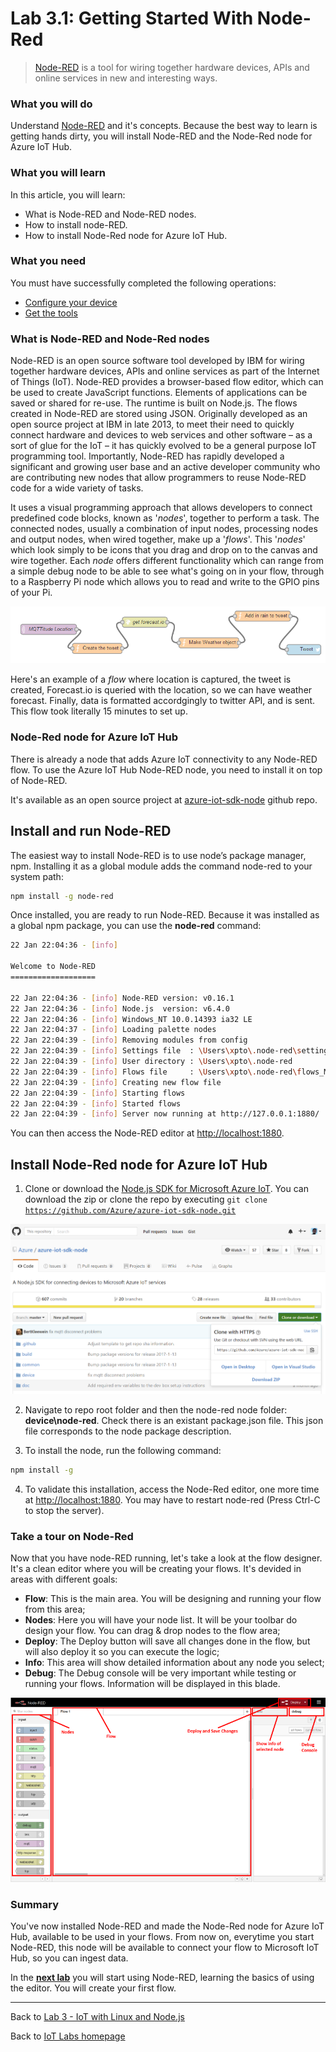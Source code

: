 # Lab 3.1: Getting Started With Node-Red

> [Node-RED](https://nodered.org/) is a tool for wiring together hardware devices, APIs and online services in new and interesting ways.

### What you will do
Understand [Node-RED](https://nodered.org/) and it's concepts. Because the best way to learn is getting hands dirty, you will install Node-RED and the Node-Red node for Azure IoT Hub. 

### What you will learn
In this article, you will learn:
* What is Node-RED and Node-RED nodes.
* How to install node-RED.
* How to install Node-Red node for Azure IoT Hub.

### What you need
You must have successfully completed the following operations:

* [Configure your device](/content/lab-2-configure-your-device-and-get-the-tools.md)
* [Get the tools](/content/lab-2-configure-your-device-and-get-the-tools.md#install-git-note)
<!--* This Tutorial uses the Device Explorer sample executable from the Azure SDK to prevent you from having to program to create a Device in your IoT Hub.  It can be downloaded and installed from this [link](https://github.com/Azure/azure-iot-sdks/releases).  Scroll down to the Downloads section and download and install **SetupDeviceExplorer.msi** on Windows.
 ![](images/lab3-github-deviceexplorer.png)
-->

### What is Node-RED and Node-Red nodes

Node-RED is an open source software tool developed by IBM for wiring together hardware devices, APIs and online services as part of the Internet of Things (IoT). Node-RED provides a browser-based flow editor, which can be used to create JavaScript functions. Elements of applications can be saved or shared for re-use. The runtime is built on Node.js. The flows created in Node-RED are stored using JSON.
Originally developed as an open source project at IBM in late 2013, to meet their need to quickly connect hardware and devices to web services and other software – as a sort of glue for the IoT – it has quickly evolved to be a general purpose IoT programming tool.
Importantly, Node-RED has rapidly developed a significant and growing user base and an active developer community who are contributing new nodes that allow programmers to reuse Node-RED code for a wide variety of tasks.

It uses a visual programming approach that allows developers to connect predefined code blocks, known as '*nodes*', together to perform a task. The connected nodes, usually a combination of input nodes, processing nodes and output nodes, when wired together, make up a '*flows*'.
This '*nodes*' which look simply to be icons that you drag and drop on to the canvas and wire together. Each *node* offers different functionality which can range from a simple debug node to be able to see what's going on in your flow, through to a Raspberry Pi node which allows you to read and write to the GPIO pins of your Pi.

![Node-RED flow](/images/lab3_node-red.png)

Here's an example of a *flow* where location is captured, the tweet is created, Forecast.io is queried with the location, so we can have weather forecast. Finally, data is formatted accordgingly to twitter API, and is sent. This flow took literally 15 minutes to set up.

### Node-Red node for Azure IoT Hub

There is already a node that adds Azure IoT connectivity to any Node-RED flow. To use the Azure IoT Hub Node-RED node, you need to install it on top of Node-RED.

It's available as an open source project at [azure-iot-sdk-node](https://github.com/Azure/azure-iot-sdk-node/tree/master/device/node-red) github repo.

## Install and run Node-RED

The easiest way to install Node-RED is to use node’s package manager, npm. Installing it as a global module adds the command node-red to your system path:

   ```bash
   npm install -g node-red
   ```

Once installed, you are ready to run Node-RED.
Because it was installed as a global npm package, you can use the **node-red** command:

   ```bash
   22 Jan 22:04:36 - [info]
   
   Welcome to Node-RED
   ===================
   
   22 Jan 22:04:36 - [info] Node-RED version: v0.16.1
   22 Jan 22:04:36 - [info] Node.js  version: v6.4.0
   22 Jan 22:04:36 - [info] Windows_NT 10.0.14393 ia32 LE
   22 Jan 22:04:37 - [info] Loading palette nodes
   22 Jan 22:04:39 - [info] Removing modules from config
   22 Jan 22:04:39 - [info] Settings file  : \Users\xpto\.node-red\settings.js
   22 Jan 22:04:39 - [info] User directory : \Users\xpto\.node-red
   22 Jan 22:04:39 - [info] Flows file     : \Users\xpto\.node-red\flows_MACHINE.json
   22 Jan 22:04:39 - [info] Creating new flow file
   22 Jan 22:04:39 - [info] Starting flows
   22 Jan 22:04:39 - [info] Started flows
   22 Jan 22:04:39 - [info] Server now running at http://127.0.0.1:1880/
   ```

You can then access the Node-RED editor at [http://localhost:1880](http://localhost:1880).

## Install Node-Red node for Azure IoT Hub

1. Clone or download the [Node.js SDK for Microsoft Azure IoT](https://github.com/Azure/azure-iot-sdk-node). 
   You can download the zip or clone the repo by executing <code>git clone https://github.com/Azure/azure-iot-sdk-node.git</code>

![Node.js SDK for Microsoft Azure IoT Clone/Download](/images/lab3_nodejs-iot-sdk-download-clone.png)

2. Navigate to repo root folder and then the node-red node folder: **device\node-red**. Check there is an existant package.json file. This json file corresponds to the node package description.

3. To install the node, run the following command: 

  ```bash
  npm install -g
  ```

4. To validate this installation, access the Node-Red editor, one more time at [http://localhost:1880](http://localhost:1880). You may have to restart node-red (Press Ctrl-C to stop the server).

### Take a tour on Node-Red 

Now that you have node-RED running, let's take a look at the flow designer. It's a clean editor where you will be creating your flows. It's devided in areas with different goals:

 * **Flow**: This is the main area. You will be designing and running your flow from this area;
 * **Nodes**: Here you will have your node list. It will be your toolbar do design your flow. You can drag & drop nodes to the flow area;
 * **Deploy**: The Deploy button will save all changes done in the flow, but will also deploy it so you can execute the logic;
 * **Info**: This area will show detailed information about any node you select;
 * **Debug**: The Debug console will be very important while testing or running your flows. Information will be displayed in this blade.

![Node-RED User Interface](/images/lab3_node-red-ui.png)

### Summary
You've now installed Node-RED and made the Node-Red node for Azure IoT Hub, available to be used in your flows. From now on, everytime you start Node-RED, this node will be available to connect your flow to Microsoft IoT Hub, so you can ingest data.  

In the **[next lab][nextlab]** you will start using Node-RED, learning the basics of using the editor. You will create your first flow.

---

Back to [Lab 3 - IoT with Linux and Node.js](/content/lab-3-linux-iot-node-red.md)

Back to [IoT Labs homepage](/readme.md)

[nextlab]: /content/lab-3-2-creating-your-first-flow.md
